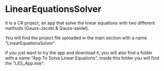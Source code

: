 # LinearEquationsSolver
It is a C# project, an app that solve the linear equations with two different methods (Gauss-Jacobi &amp; Gauss-seidel).   

You will find the project file uploaded in the main section with a name "LinearEquationsSolver".

If you just want to try the app and download it, you will also find a folder with a name "App To Solve Linear Equations",
inside this folder you will find the "LES_App.exe".
